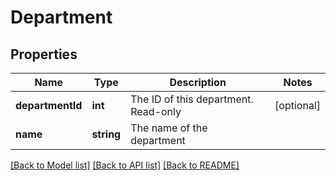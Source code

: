 # Department

## Properties
Name | Type | Description | Notes
------------ | ------------- | ------------- | -------------
**departmentId** | **int** | The ID of this department. Read-only | [optional] 
**name** | **string** | The name of the department | 

[[Back to Model list]](../README.md#documentation-for-models) [[Back to API list]](../README.md#documentation-for-api-endpoints) [[Back to README]](../README.md)


